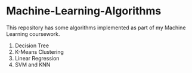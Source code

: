 # Machine-Learning-Algorithms
This repository has some algorithms implemented as part of my Machine Learning coursework.
1) Decision Tree
2) K-Means Clustering
3) Linear Regression
4) SVM and KNN
